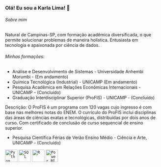 ### Olá! Eu sou a Karla Lima! 👋

###### Sobre mim

Natural de Campinas-SP, com formação acadêmica diversificada, o que permite solucionar problemas de maneira holística. Entusiasta em tecnologia e apaixonada por ciência de dados.


###### Minhas formações:

- Análise e Desenvolvimento de Sistemas - Universidade Anhembi Morumbi - (Em andamento)
- Química Tecnológica (Industrial) - UNICAMP (Em andamento)
- Pesquisa Acadêmica em Relações Econômicas Internacionais - UNICAMP - (Concluído)
- Graduação Interdisciplinar Superior (ProFIS) - UNICAMP - (Concluído)

Descrição: O ProFIS é um programa com 120 vagas cujo ingresso é com base nas melhores notas do ENEM.  O currículo do ProFIS inclui disciplinas das áreas de ciências exatas e tecnológicas, distribuídas por dois anos de curso. Com certificado de conclusão de curso sequencial de ensino superior.

- Pesquisa Científica Férias de Verão Ensino Médio - Ciência e Arte, UNICAMP - (Concluído)

<code><img height="40" alt="Python" src="https://raw.githubusercontent.com/karlaklima/Image/main/python%20jpn%20.webp"></code>
<code><img height="40" alt="SQL" src="https://github.com/karlaklima/Image/blob/main/sql%20image.jpeg?raw=true" data-hpc="true" class="Box-sc-g0xbh4-0 kzRgrI"></code>
<code><img height="40" alt="R" src="https://github.com/karlaklima/Image/raw/main/R" class="Link__StyledLink-sc-14289xe-0 dvQLCc"></code>
<code><img height="40" alt="Power BI" src="https://github.com/karlaklima/Image/blob/main/power%20BI%20.png?raw=true" data-hpc="true" class="Box-sc-g0xbh4-0 kzRgrI"></code>

<!--
**karlaklima/Karlaklima** is a ✨ _special_ ✨ repository because its `README.md` (this file) appears on your GitHub profile.

Here are some ideas to get you started:

- 🔭 I’m currently working on ...
- 🌱 I’m currently learning ...
- 👯 I’m looking to collaborate on ...
- 🤔 I’m looking for help with ...
- 💬 Ask me about ...
- 📫 How to reach me: ...
- 😄 Pronouns: ...
- ⚡ Fun fact: ...
-->
